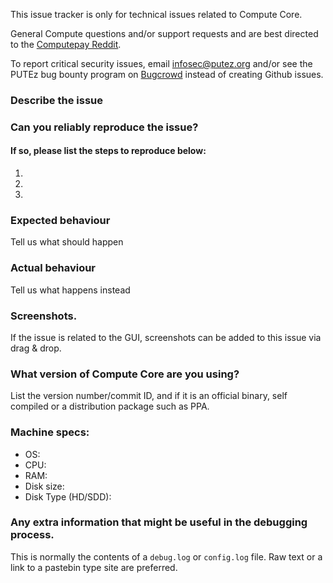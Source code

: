 <!--- Remove sections that do not apply -->

This issue tracker is only for technical issues related to Compute Core.

General Compute questions and/or support requests and are best directed to the [Computepay Reddit](https://www.reddit.com/r/computepay/).

To report critical security issues, email infosec@putez.org and/or see the PUTEz bug bounty program on [Bugcrowd](https://bugcrowd.com/computedigitalcash) instead of creating Github issues.

### Describe the issue

### Can you reliably reproduce the issue?
#### If so, please list the steps to reproduce below:
1.
2.
3.

### Expected behaviour
Tell us what should happen

### Actual behaviour
Tell us what happens instead

### Screenshots.
If the issue is related to the GUI, screenshots can be added to this issue via drag & drop.

### What version of Compute Core are you using?
List the version number/commit ID, and if it is an official binary, self compiled or a distribution package such as PPA.

### Machine specs:
- OS:
- CPU:
- RAM:
- Disk size:
- Disk Type (HD/SDD):

### Any extra information that might be useful in the debugging process.
This is normally the contents of a `debug.log` or `config.log` file. Raw text or a link to a pastebin type site are preferred.
